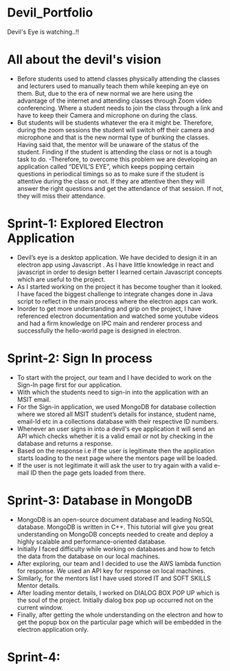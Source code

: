 # Devil_Portfolio
Devil's Eye is watching..!!

# All about the devil's vision
- Before students used to attend classes physically attending the classes and lecturers used to manually teach them while keeping an eye on them. But, due to the era of new normal we are here using the advantage of the internet and attending classes through Zoom video conferencing. Where a student needs to join the class through a link and have to keep their Camera and microphone on during the class. 
- But students will be students whatever the era it might be. Therefore, during the zoom sessions the student will switch off their camera and microphone and that is the new normal type of bunking the classes. Having said that, the mentor will be unaware of the status of the student. Finding if the student is attending the class or not is a tough task to do.
-Therefore, to overcome this problem we are developing an application called “DEVIL’S EYE”, which keeps popping certain questions in periodical timings so as to make sure if the student is attentive during the class or not. If they are attentive then they will answer the right questions and get the attendance of that session. If not, they will miss their attendance. 

# Sprint-1: Explored Electron Application
- Devil’s eye is a desktop application. We have decided to design it in an electron app using Javascript . As I have little knowledge in react and javascript in order to design better I learned certain Javascript concepts which are useful to the project. 
- As I started working on the project it has become tougher than it looked. I have faced the biggest challenge to integrate changes done in Java script to reflect in the main process where the electron apps can work.
- Inorder to get more understanding and grip on the project,  I have referenced electron documentation and watched some youtube videos and had a firm knowledge on IPC main and renderer process and successfully the hello-world page is designed in electron.

# Sprint-2: Sign In process
- To start with the project, our team and I have decided to work on the Sign-In page first for our application.
- With which the students need to sign-in into the application with an MSIT email. 
- For the Sign-in application, we used MongoDB for database collection where we stored all MSIT student’s details for instance, student name, email-Id etc in a collections database with their respective ID numbers. 
- Whenever an user signs in into a devil's eye application it will send an API which checks whether it is a valid email or not by checking in the database and returns a response.
- Based on the response i.e if the user is legitimate then the application starts  loading to the next page where the mentors page will be loaded. 
- If the user is not legitimate it will ask the user to try again with a valid e-mail ID then the page gets loaded from there.

# Sprint-3: Database in MongoDB
- MongoDB is an open-source document database and leading NoSQL database. MongoDB is written in C++. This tutorial will give you great understanding on MongoDB concepts needed to create and deploy a highly scalable and performance-oriented database.
- Initially I faced difficulty while working on databases and how to fetch the data from the database on our local machines. 
- After exploring, our team and I decided to use the AWS lambda function for response. We used an API key for response on local machines. 
- Similarly, for the mentors list I have used stored IT and SOFT SKILLS Mentor details.
- After loading mentor details, I worked on DIALOG BOX POP UP which is the soul of the project. Initially dialog box pop up occurred not on the current window.
- Finally, after getting the whole understanding on the electron and how to get the popup box on the particular page which will be embedded in the electron application only. 

# Sprint-4: 
